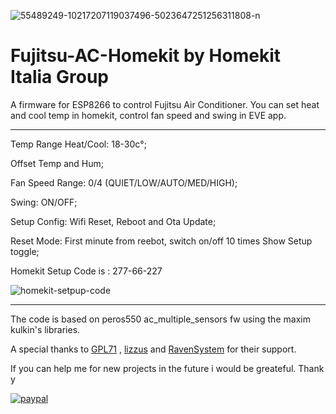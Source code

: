 <a><img src="https://i.ibb.co/Gs5KP1H/55489249-10217207119037496-5023647251256311808-n.jpg" alt="55489249-10217207119037496-5023647251256311808-n" border="0"></a>

# Fujitsu-AC-Homekit by Homekit Italia Group

A firmware for ESP8266 to control Fujitsu Air Conditioner. 
You can set heat and cool temp in homekit, control fan speed and swing in EVE app.

** **
Temp Range Heat/Cool: 18-30c°;

Offset Temp and Hum;

Fan Speed Range: 0/4 (QUIET/LOW/AUTO/MED/HIGH);

Swing: ON/OFF;

Setup Config:
Wifi Reset, Reboot and Ota Update;

Reset Mode:
First minute from reebot, switch on/off 10 times Show Setup toggle;

Homekit Setup Code is : 277-66-227

<a><img src="https://i.ibb.co/grm8XwJ/qrcode.png" alt="homekit-setpup-code" border="0"></a>

** **

The code is based on peros550 ac_multiple_sensors fw using the maxim kulkin's libraries.

A special thanks to [GPL71](https://github.com/GPL71) , [lizzus](https://github.com/lizzus) and [RavenSystem](https://github.com/RavenSystem) for their support.

If you can help me for new projects in the future i would be greateful. Thank y

[![paypal](https://www.paypalobjects.com/en_US/IT/i/btn/btn_donateCC_LG.gif)](https://www.paypal.com/cgi-bin/webscr?cmd=_s-xclick&hosted_button_id=WKPEBA4PLFKXU&source=url)
